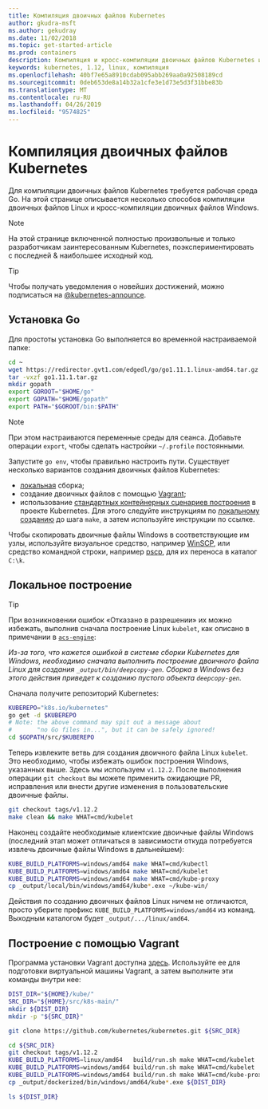 ```yaml
---
title: Компиляция двоичных файлов Kubernetes
author: gkudra-msft
ms.author: gekudray
ms.date: 11/02/2018
ms.topic: get-started-article
ms.prod: containers
description: Компиляция и кросс-компиляции двоичных файлов Kubernetes из источника.
keywords: kubernetes, 1.12, linux, компиляция
ms.openlocfilehash: 40bf7e65a8910cdab095abb269aa0a92508189cd
ms.sourcegitcommit: 0deb653de8a14b32a1cfe3e1d73e5d3f31bbe83b
ms.translationtype: MT
ms.contentlocale: ru-RU
ms.lasthandoff: 04/26/2019
ms.locfileid: "9574825"
---
```

# <a name="compiling-kubernetes-binaries"></a>Компиляция двоичных файлов Kubernetes #
Для компиляции двоичных файлов Kubernetes требуется рабочая среда Go. На этой странице описывается несколько способов компиляции двоичных файлов Linux и кросс-компиляции двоичных файлов Windows.
> [!NOTE] 
> На этой странице включенной полностью произвольные и только разработчикам заинтересованным Kubernetes, поэкспериментировать с последней & наибольшее исходный код.

> [!tip]
> Чтобы получать уведомления о новейших достижений, можно подписаться на [@kubernetes-announce](https://groups.google.com/forum/#!forum/kubernetes-announce).

## <a name="installing-go"></a>Установка Go ##
Для простоты установка Go выполняется во временной настраиваемой папке:

```bash
cd ~
wget https://redirector.gvt1.com/edgedl/go/go1.11.1.linux-amd64.tar.gz -O go1.11.1.tar.gz
tar -vxzf go1.11.1.tar.gz
mkdir gopath
export GOROOT="$HOME/go"
export GOPATH="$HOME/gopath"
export PATH="$GOROOT/bin:$PATH"
```

> [!Note]  
> При этом настраиваются переменные среды для сеанса. Добавьте операции `export`, чтобы сделать настройки `~/.profile` постоянными.

Запустите `go env`, чтобы правильно настроить пути. Существует несколько вариантов создания двоичных файлов Kubernetes:

  - [локальная](#build-locally) сборка;
  - создание двоичных файлов с помощью [Vagrant](#build-with-vagrant);
  - использование [стандартных контейнерных сценариев построения](https://github.com/kubernetes/kubernetes/tree/master/build#key-scripts) в проекте Kubernetes. Для этого следуйте инструкциям по [локальному созданию](#build-locally) до шага `make`, а затем используйте инструкции по ссылке.

Чтобы скопировать двоичные файлы Windows в соответствующие им узлы, используйте визуальное средство, например [WinSCP](https://winscp.net/eng/download.php), или средство командной строки, например [pscp](https://www.chiark.greenend.org.uk/~sgtatham/putty/latest.html), для их переноса в каталог `C:\k`.


## <a name="building-locally"></a>Локальное построение ##
> [!Tip]  
> При возникновении ошибок «Отказано в разрешении» их можно избежать, выполнив сначала построение Linux `kubelet`, как описано в примечании в [`acs-engine`](https://github.com/Azure/acs-engine/blob/master/scripts/build-windows-k8s.sh#L176):
>  
> _Из-за того, что кажется ошибкой в системе сборки Kubernetes для Windows, необходимо сначала выполнить построение двоичного файла Linux для создания `_output/bin/deepcopy-gen`. Сборка в Windows без этого действия приведет к созданию пустого объекта `deepcopy-gen`._

Сначала получите репозиторий Kubernetes:

```bash
KUBEREPO="k8s.io/kubernetes"
go get -d $KUBEREPO
# Note: the above command may spit out a message about 
#       "no Go files in...", but it can be safely ignored!
cd $GOPATH/src/$KUBEREPO
```

Теперь извлеките ветвь для создания двоичного файла Linux `kubelet`. Это необходимо, чтобы избежать ошибок построения Windows, указанных выше. Здесь мы используем `v1.12.2`. После выполнения операции `git checkout` вы можете применить ожидающие PR, исправления или внести другие изменения в пользовательские двоичные файлы.

```bash
git checkout tags/v1.12.2
make clean && make WHAT=cmd/kubelet
```

Наконец создайте необходимые клиентские двоичные файлы Windows (последний этап может отличаться в зависимости откуда потребуется извлечь двоичные файлы Windows в дальнейшем):

```bash
KUBE_BUILD_PLATFORMS=windows/amd64 make WHAT=cmd/kubectl
KUBE_BUILD_PLATFORMS=windows/amd64 make WHAT=cmd/kubelet
KUBE_BUILD_PLATFORMS=windows/amd64 make WHAT=cmd/kube-proxy
cp _output/local/bin/windows/amd64/kube*.exe ~/kube-win/
```

Действия по созданию двоичных файлов Linux ничем не отличаются, просто уберите префикс `KUBE_BUILD_PLATFORMS=windows/amd64` из команд. Выходным каталогом будет `_output/.../linux/amd64`.


## <a name="build-with-vagrant"></a>Построение с помощью Vagrant ##
Программа установки Vagrant доступна [здесь](https://github.com/Microsoft/SDN/tree/master/Kubernetes/linux/vagrant). Используйте ее для подготовки виртуальной машины Vagrant, а затем выполните эти команды внутри нее:

```bash
DIST_DIR="${HOME}/kube/"
SRC_DIR="${HOME}/src/k8s-main/"
mkdir ${DIST_DIR}
mkdir -p "${SRC_DIR}"

git clone https://github.com/kubernetes/kubernetes.git ${SRC_DIR}

cd ${SRC_DIR}
git checkout tags/v1.12.2
KUBE_BUILD_PLATFORMS=linux/amd64   build/run.sh make WHAT=cmd/kubelet
KUBE_BUILD_PLATFORMS=windows/amd64 build/run.sh make WHAT=cmd/kubelet 
KUBE_BUILD_PLATFORMS=windows/amd64 build/run.sh make WHAT=cmd/kube-proxy 
cp _output/dockerized/bin/windows/amd64/kube*.exe ${DIST_DIR}

ls ${DIST_DIR}
```

